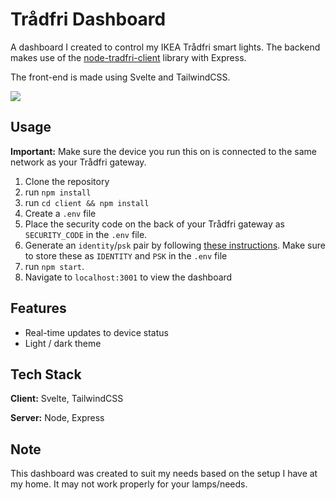 # Trådfri Dashboard
A dashboard I created to control my IKEA Trådfri smart lights. The backend makes use of the [node-tradfri-client](https://github.com/AlCalzone/node-tradfri-client) library with Express.

The front-end is made using Svelte and TailwindCSS.

![](../assets/dashboard.png)
## Usage
**Important:** Make sure the device you run this on is connected to the same network as your Trådfri gateway.
1. Clone the repository
2. run `npm install`
3. run `cd client && npm install`
4. Create a `.env` file
5. Place the security code on the back of your Trådfri gateway as `SECURITY_CODE` in the `.env` file.
6. Generate an `identity`/`psk` pair by following [these instructions](https://github.com/AlCalzone/node-tradfri-client#authentication). Make sure to store these as `IDENTITY` and `PSK` in the `.env` file
7. run `npm start`.
8. Navigate to `localhost:3001` to view the dashboard


## Features
- Real-time updates to device status
- Light / dark theme

## Tech Stack
**Client:** Svelte, TailwindCSS

**Server:** Node, Express

## Note
This dashboard was created to suit my needs based on the setup I have at my home. It may not work properly for your lamps/needs.
